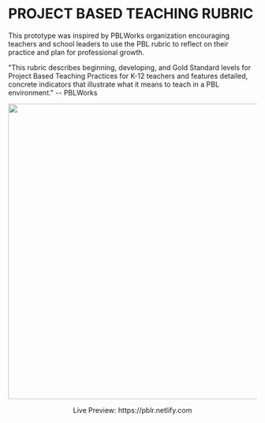 # PROJECT BASED TEACHING RUBRIC
This prototype was inspired by PBLWorks organization encouraging teachers and school leaders to use the PBL rubric to reflect on their practice and plan for professional growth.

"This rubric describes beginning, developing, and Gold Standard levels for Project Based Teaching Practices for K-12 teachers and features detailed, concrete indicators that illustrate what it means to teach in a PBL environment." -- PBLWorks

<p align="center">
  <img width="600" src="https://i.ibb.co/xFSrL7X/pblrSnap.png">
</p>
<p align="center">
Live Preview: https://pblr.netlify.com
</p>

